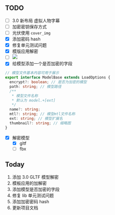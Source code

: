 ## TODO

- [ ] 3.0 新布局 虚拟人物字幕
- [ ] 加密密钥保存方式
- [ ] 光伏使用 `cover_img`
- [x] 添加密码 hash
- [x] 修复单元测试问题
- [x] 模版应用解密
- [ ] ![](Pasted%20image%2020240419103856.png)
- [x] 给模型添加一个是否加密的字段
```ts
// 模型文件基本内容可用于展示
export interface ModelBase extends LoadOptions {
  encrypt?: boolean; // 是否为加密的模型
  path: string; // 模型路径
  /**
   * 模型文件名称
   * 默认为 model.+[ext]
   */
  name?: string;
  mtl?: string; // 模型mtl文件名称
  ext: string; // 模型扩展名
  thumbnail?: string; // 缩略图
}
```
- [x] 解密模型
	- [x] gltf
	- [ ] fbx

## Today

1. 添加 3.0 GLTF 模型解密
2. 模板应用的加解密
3. 添加模型是否加密的字段
4. 修复 lib 单元测试问题
5. 添加加密密码 hash
6. 更新项目文档
